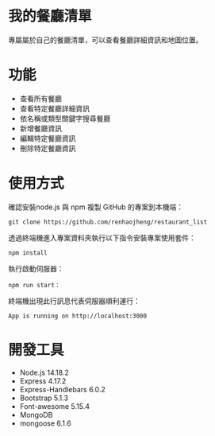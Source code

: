 # 我的餐廳清單
專屬屬於自己的餐廳清單，可以查看餐廳詳細資訊和地圖位置。

# 功能
- 查看所有餐廳
- 查看特定餐廳詳細資訊
- 依名稱或類型關鍵字搜尋餐廳
- 新增餐廳資訊
- 編輯特定餐廳資訊
- 刪除特定餐廳資訊

# 使用方式
確認安裝node.js 與 npm
複製 GitHub 的專案到本機端：
```
git clone https://github.com/renhaojheng/restaurant_list
```
透過終端機進入專案資料夾執行以下指令安裝專案使用套件：
```
npm install
```
執行啟動伺服器：
```
npm run start：
```
終端機出現此行訊息代表伺服器順利運行：
```
App is running on http://localhost:3000
```

# 開發工具
- Node.js 14.18.2
- Express 4.17.2
- Express-Handlebars 6.0.2
- Bootstrap 5.1.3
- Font-awesome 5.15.4 
- MongoDB
- mongoose 6.1.6
